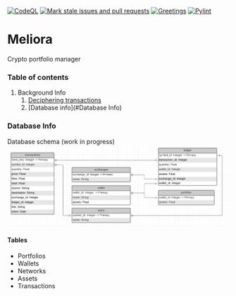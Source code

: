[![CodeQL](https://github.com/dukhniav/meliora/actions/workflows/codeql-analysis.yml/badge.svg?branch=main)](https://github.com/dukhniav/meliora/actions/workflows/codeql-analysis.yml)
[![Mark stale issues and pull requests](https://github.com/dukhniav/meliora/actions/workflows/stale.yml/badge.svg)](https://github.com/dukhniav/meliora/actions/workflows/stale.yml)
[![Greetings](https://github.com/dukhniav/meliora/actions/workflows/greetings.yml/badge.svg)](https://github.com/dukhniav/meliora/actions/workflows/greetings.yml)
[![Pylint](https://github.com/dukhniav/meliora/actions/workflows/pylint.yml/badge.svg)](https://github.com/dukhniav/meliora/actions/workflows/pylint.yml)

# Meliora
Crypto portfolio manager

### Table of contents
1. Background Info
   1. [Deciphering transactions](/docs/deciphering_transactions.md)
   2. [Database info](#Database Info)


### Database Info
Database schema (work in progress)
![database schema](/docs/db_schema.png)

#### Tables
- Portfolios
- Wallets
- Networks
- Assets
- Transactions